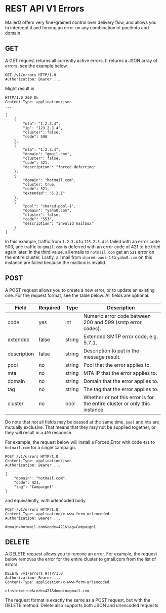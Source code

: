# REST API V1 Errors
MailerQ offers very fine-grained control over delivery flow, and allows you to intercept it and forcing an error
on any combination of pool/mta and domain.

## GET

A GET request returns all currently active errors. It returns a JSON array of errors, see the example below.

```
GET /v1/errors HTTP/1.0
Authorization: Bearer ...
```

Might result in
```
HTTP/1.0 200 Ok
Content-Type: application/json
...

[
    {
        "mta": "1.2.3.4",
        "ip": "123.2.3.4",
        "cluster": false,
        "code": 500
    }, 
    {
        "mta": "1.2.3.4",
        "domain": "gmail.com",
        "cluster": false,
        "code": 421,
        "description": "forced deferring"
    },
    {
        "domain": "hotmail.com",
        "cluster: true,
        "code": 521,
        "extended": "5.2.1"
    },
    {
        "pool": "shared-pool-1",
        "domain": "yaho0.com",
        "cluster": false,
        "code": "553",
        "description": "invalid mailbox"
    }
]
```
In this example, traffic from `1.2.3.4` to `123.2.3.4` is failed with an error code 500, anc traffic to `gmail.com` is deferred with
an error code of 421 to be tried again later. In the third value, all emails to `hotmail.com` get an `521` error on the entire cluster.
Lastly, all mail from `shared-pool-1` to `yaho0.com` on this instance are failed because the mailbox is invalid.

## POST

A POST request allows you to create a new error, or to update an existing one. For the request format, see
the table below. All fields are optional.

| Field | Required  | Type | Description
|---|---|---|---|
| code | yes | int | Numeric error code between 200 and 599 (smtp error codes). 
| extended | false | string | Extended SMTP error code, e.g. 5.7.1.
| description | false | string | Description to put in the message result.
| pool  | no  | string | Pool that the error applies to. 
| mta  | no | string | MTA IP that the error applies to. 
| domain | no | string | Domain that the error applies to.
| tag  | no  | string | The tag that the error applies to.
| cluster | no | bool | Whether or not this error is for the entire cluster or only this instance.

Do note that not all fields may be passed at the same time. `pool` and `mta` are mutually exclusive. 
That means that they may not be supplied together, or they will result in a `400` response. 

For example, the request below will install a Forced Error with code `421` to `hotmail.com` for a single campaign.
```
POST /v1/errors HTTP/1.0
Content-Type: application/json
Authorization: Bearer ...

{
    "domain": "hotmail.com",
    "code": 421,
    "tag": "Campaign1"
}
```
and equivalently, with urlencoded body
```
POST /v1/errors HTTP/1.0
Content-Type: application/x-www-form-urlencoded
Authorization: Bearer ...

domain=hotmail.com&code=421&tag=Campaign1
```

## DELETE

A DELETE request allows you to remove an error. For example, the request below removes the error for the entire cluster
to gmail.com from the list of errors.

```
DELETE /v1/errors HTTP/1.0
Authorization: Bearer ...
Content-Type: application/x-www-form-urlencoded

cluster=true&code=421&domain=gmail.com
```

The request format is exactly the same as a POST request, but with the DELETE method. Delete also supports both JSON and
urlencoded requests.